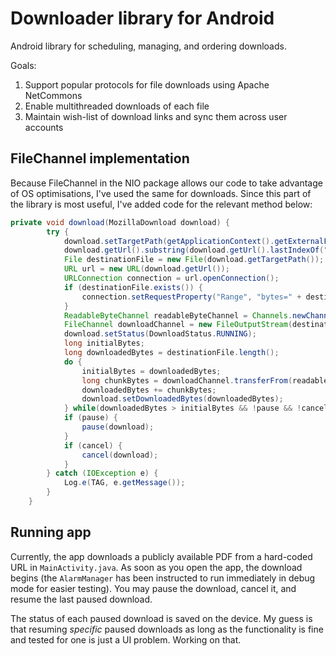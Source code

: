 # Downloader library for Android

Android library for scheduling, managing, and ordering downloads.

Goals:

1. Support popular protocols for file downloads using Apache NetCommons
2. Enable multithreaded downloads of each file
3. Maintain wish-list of download links and sync them across user accounts

## FileChannel implementation

Because FileChannel in the NIO package allows our code to take advantage of OS optimisations, I've used the same for downloads. 
Since this part of the library is most useful, I've added code for the relevant method below:

```java
private void download(MozillaDownload download) {
        try {
            download.setTargetPath(getApplicationContext().getExternalFilesDir("/mozilla/") + download.getUid() +
            download.getUrl().substring(download.getUrl().lastIndexOf(".")));
            File destinationFile = new File(download.getTargetPath());
            URL url = new URL(download.getUrl());
            URLConnection connection = url.openConnection();
            if (destinationFile.exists()) {
                connection.setRequestProperty("Range", "bytes=" + destinationFile.length() + "-");
            }
            ReadableByteChannel readableByteChannel = Channels.newChannel(connection.getInputStream());
            FileChannel downloadChannel = new FileOutputStream(destinationFile, destinationFile.exists()).getChannel();
            download.setStatus(DownloadStatus.RUNNING);
            long initialBytes;
            long downloadedBytes = destinationFile.length();
            do {
                initialBytes = downloadedBytes;
                long chunkBytes = downloadChannel.transferFrom(readableByteChannel, downloadedBytes, download.getChunkBytes());
                downloadedBytes += chunkBytes;
                download.setDownloadedBytes(downloadedBytes);
            } while(downloadedBytes > initialBytes && !pause && !cancel);
            if (pause) {
                pause(download);
            }
            if (cancel) {
                cancel(download);
            }
        } catch (IOException e) {
            Log.e(TAG, e.getMessage());
        }
    }
```

## Running app

Currently, the app downloads a publicly available PDF from a hard-coded URL in `MainActivity.java`. As soon as you open the app, the download begins (the `AlarmManager` has been instructed to run immediately in debug mode for easier testing). 
You may pause the download, cancel it, and resume the last paused download. 

The status of each paused download is saved on the device. My guess is that resuming _specific_ paused downloads as long as the functionality is fine and tested for one is just a UI problem. Working on that. 

